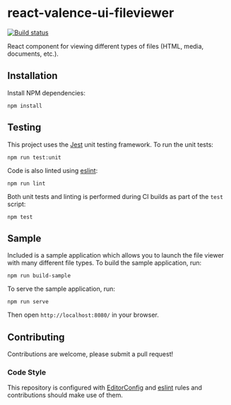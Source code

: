 # react-valence-ui-fileviewer
[![Build status][ci-image]][ci-url]

React component for viewing different types of files (HTML, media, documents, etc.).

## Installation

Install NPM dependencies:

```shell
npm install
```

## Testing

This project uses the [Jest](https://facebook.github.io/jest/) unit testing framework. To run the unit tests:

```shell
npm run test:unit
```

Code is also linted using [eslint](http://eslint.org/):

```shell
npm run lint
```

Both unit tests and linting is performed during CI builds as part of the `test` script:

```shell
npm test
```

## Sample

Included is a sample application which allows you to launch the file viewer with many different file types. To build the sample application, run:

```shell
npm run build-sample
```

To serve the sample application, run:

```shell
npm run serve
```

Then open `http://localhost:8080/` in your browser.

## Contributing
Contributions are welcome, please submit a pull request!

### Code Style

This repository is configured with [EditorConfig](http://editorconfig.org) and [eslint](http://eslint.org/) rules and contributions should make use of them.

[ci-url]: https://travis-ci.org/Brightspace/react-valence-ui-fileviewer
[ci-image]: https://img.shields.io/travis/Brightspace/react-valence-ui-fileviewer.svg
